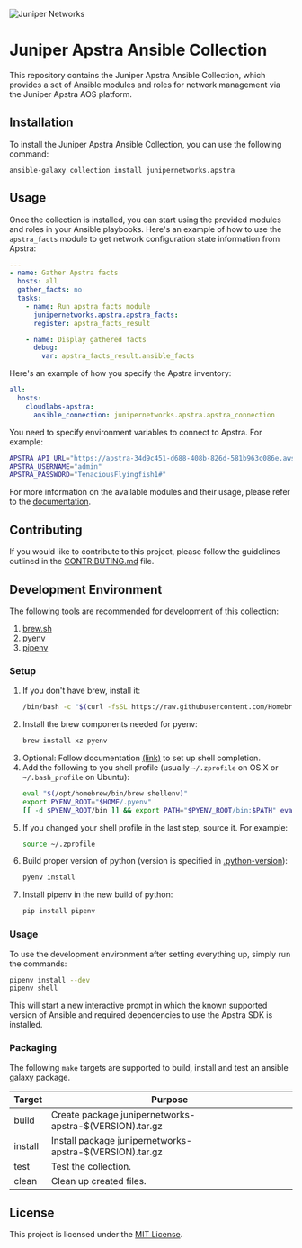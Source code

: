 ![Juniper Networks](https://juniper-prod.scene7.com/is/image/junipernetworks/juniper_black-rgb-header?wid=320&dpr=off)

# Juniper Apstra Ansible Collection

This repository contains the Juniper Apstra Ansible Collection, which provides a set of Ansible modules and roles for network management via the Juniper Apstra AOS platform.

## Installation

To install the Juniper Apstra Ansible Collection, you can use the following command:

```shell
ansible-galaxy collection install junipernetworks.apstra
```

## Usage

Once the collection is installed, you can start using the provided modules and roles in your Ansible playbooks. Here's an example of how to use the `apstra_facts` module to get network configuration state information from Apstra:

```yaml
---
- name: Gather Apstra facts
  hosts: all
  gather_facts: no
  tasks:
    - name: Run apstra_facts module
      junipernetworks.apstra.apstra_facts:
      register: apstra_facts_result

    - name: Display gathered facts
      debug:
        var: apstra_facts_result.ansible_facts
```

Here's an example of how you specify the Apstra inventory:
```yaml
all:
  hosts:
    cloudlabs-apstra:
      ansible_connection: junipernetworks.apstra.apstra_connection
```

You need to specify environment variables to connect to Apstra. For example:
```bash
APSTRA_API_URL="https://apstra-34d9c451-d688-408b-826d-581b963c086e.aws.apstra.com/api"
APSTRA_USERNAME="admin"
APSTRA_PASSWORD="TenaciousFlyingfish1#"
```

For more information on the available modules and their usage, please refer to the [documentation](https://docs.juniper.net/apstra/ansible-collection).

## Contributing

If you would like to contribute to this project, please follow the guidelines outlined in the [CONTRIBUTING.md](CONTRIBUTING.md) file.

## Development Environment

The following tools are recommended for development of this collection:
1. [brew.sh](https://brew.sh/)
1. [pyenv](https://github.com/pyenv/pyenv/blob/master/README.md)
2. [pipenv](https://github.com/pyenv/pyenv/blob/master/README.md)

### Setup

1. If you don't have brew, install it: 
    ```bash
    /bin/bash -c "$(curl -fsSL https://raw.githubusercontent.com/Homebrew/install/HEAD/install.sh)"
    ```
2. Install the brew components needed for pyenv: 
    ```bash
    brew install xz pyenv
    ```
3. Optional: Follow documentation [(link)](https://pipenv.pypa.io/en/stable/shell.html#shell-completion) to set up shell completion.
4. Add the following to you shell profile (usually `~/.zprofile` on OS X or `~/.bash_profile` on Ubuntu):
    ```bash
    eval "$(/opt/homebrew/bin/brew shellenv)"
    export PYENV_ROOT="$HOME/.pyenv"
    [[ -d $PYENV_ROOT/bin ]] && export PATH="$PYENV_ROOT/bin:$PATH" eval "$(pyenv init -)"
    ```
5. If you changed your shell profile in the last step, source it. For example: 
      ```bash
      source ~/.zprofile
      ```
6. Build proper version of python (version is specified in [.python-version](.python-version)): 
   ```bash
   pyenv install
   ```
7. Install pipenv in the new build of python: 
   ```bash
   pip install pipenv
   ```
### Usage

To use the development environment after setting everything up, simply run the commands:

  ```bash
  pipenv install --dev
  pipenv shell
  ```

This will start a new interactive prompt in which the known supported version of Ansible and required dependencies to use the Apstra SDK is installed.

### Packaging

The following `make` targets are supported to build, install and test an ansible galaxy package.

|Target|Purpose|
|---|---|
|build|Create package junipernetworks-apstra-$(VERSION).tar.gz|
|install|Install package junipernetworks-apstra-$(VERSION).tar.gz|
|test|Test the collection.|
|clean|Clean up created files.|

## License

This project is licensed under the [MIT License](LICENSE).
